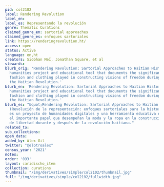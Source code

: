```yaml
---
pid: col2102
label: Rendering Revolution
label_en:
label_es: Representando la revolución
genre: Thematic Curations
claimed_genre_en: sartorial approaches
claimed_genre_es: enfoques sartoriales
link: https://renderingrevolution.ht/
access: open
status: Active
language: en,ht
creators: Siobhan Meï, Jonathan Square, et al
stewards:
blurb_orig: 'Rendering Revolution: Sartorial Approaches to Haitian History is a digital
  humanities project and educational tool that documents the significant role that
  fashion and clothing played in constructing visions of freedom during and after
  the Haitian Revolution.'
blurb_en: 'Rendering Revolution: Sartorial Approaches to Haitian History is a digital
  humanities project and educational tool that documents the significant role that
  fashion and clothing played in constructing visions of freedom during and after
  the Haitian Revolution.'
blurb_es: "&quot;Rendering Revolution: Sartorial Approaches to Haitian History&quot;
  (Revolución de la representación: enfoques sartoriales para la historia haitiana)
  es un proyecto de humanidades digitales y una herramienta educativa que documenta
  el importante papel que desempeñan la moda y la ropa en la construcción de visiones
  de libertad durante y después de la revolución haitiana."
related_to:
sub_collections:
open_data:
added_by: Alex Gil
twitter: "@elotroalex"
census_year: '2021'
notes:
order: '093'
layout: caridischo_item
collection: curations
thumbnail: "/img/derivatives/simple/col2102/thumbnail.jpg"
full: "/img/derivatives/simple/col2102/fullwidth.jpg"
---
```

